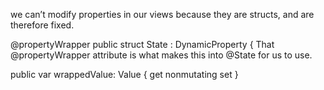 we can’t modify properties in our views because they are structs, and are therefore fixed.

@propertyWrapper public struct State<Value> : DynamicProperty {
That @propertyWrapper attribute is what makes this into @State for us to use.

public var wrappedValue: Value { get nonmutating set }
